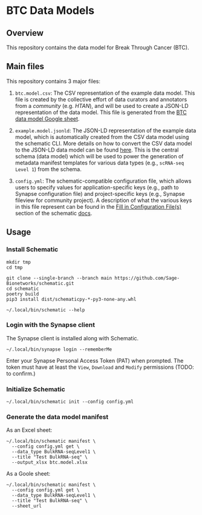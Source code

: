 # BTC Data Models

## Overview

This repository contains the data model for Break Through Cancer (BTC).

## Main files

This repository contains 3 major files:

1. `btc.model.csv`: The CSV representation of the example data model. This file
   is created by the collective effort of data curators and annotators from a
   *community* (e.g. *HTAN*), and will be used to create a JSON-LD
   representation of the data model. This file is generated from the [BTC data
   model Google
   sheet](https://docs.google.com/spreadsheets/d/1PVdQqi8R_pFRYESBcrpZHBPueT7kA2IuCIh8u_xBjyg).


2. `example.model.jsonld`: The JSON-LD representation of the example data model,
   which is automatically created from the CSV data model using the schematic
   CLI. More details on how to convert the CSV data model to the JSON-LD data
   model can be found
   [here](https://sage-schematic.readthedocs.io/en/develop/cli_reference.html#schematic-schema-convert).
   This is the central schema (data model) which will be used to power the
   generation of metadata manifest templates for various data types (e.g.,
   `scRNA-seq Level 1`) from the schema.


3. `config.yml`: The schematic-compatible configuration file, which allows users
   to specify values for application-specific keys (e.g., path to Synapse
   configuration file) and project-specific keys (e.g., Synapse fileview for
   community project). A description of what the various keys in this file
   represent can be found in the [Fill in Configuration
   File(s)](https://sage-schematic.readthedocs.io/en/develop/README.html#fill-in-configuration-file-s)
   section of the schematic
   [docs](https://sage-schematic.readthedocs.io/en/develop/index.html).

## Usage

### Install Schematic

```console
mkdir tmp
cd tmp

git clone --single-branch --branch main https://github.com/Sage-Bionetworks/schematic.git
cd schematic
poetry build
pip3 install dist/schematicpy-*-py3-none-any.whl

~/.local/bin/schematic --help
```

### Login with the Synapse client

The Synapse client is installed along with Schematic.

```
~/.local/bin/synapse login --rememberMe
```

Enter your Synapse Personal Access Token (PAT) when prompted. The token must
have at least the `View`, `Download` and `Modify` permissions (TODO: to
confirm.)

### Initialize Schematic

```console
~/.local/bin/schematic init --config config.yml
```

### Generate the data model manifest

As an Excel sheet:

```console
~/.local/bin/schematic manifest \
  --config config.yml get \
  --data_type BulkRNA-seqLevel1 \
  --title "Test BulkRNA-seq" \
  --output_xlsx btc.model.xlsx
```

As a Goole sheet:

```console
~/.local/bin/schematic manifest \
  --config config.yml get \
  --data_type BulkRNA-seqLevel1 \
  --title "Test BulkRNA-seq" \
  --sheet_url
```